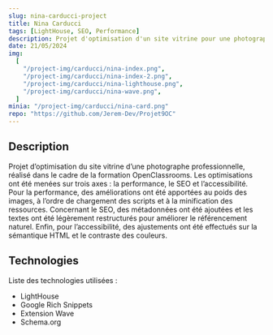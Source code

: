 ```yaml
---
slug: nina-carducci-project
title: Nina Carducci
tags: [LightHouse, SEO, Performance]
description: Projet d'optimisation d'un site vitrine pour une photographe professionnelle.
date: 21/05/2024
img:
  [
    "/project-img/carducci/nina-index.png",
    "/project-img/carducci/nina-index-2.png",
    "/project-img/carducci/nina-lighthouse.png",
    "/project-img/carducci/nina-wave.png",
  ]
minia: "/project-img/carducci/nina-card.png"
repo: "https://github.com/Jerem-Dev/Projet9OC"
---
```


## Description

Projet d’optimisation du site vitrine d’une photographe professionnelle, réalisé dans le cadre de la formation OpenClassrooms. Les optimisations ont été menées sur trois axes : la performance, le SEO et l’accessibilité. Pour la performance, des améliorations ont été apportées au poids des images, à l’ordre de chargement des scripts et à la minification des ressources. Concernant le SEO, des métadonnées ont été ajoutées et les textes ont été légèrement restructurés pour améliorer le référencement naturel. Enfin, pour l’accessibilité, des ajustements ont été effectués sur la sémantique HTML et le contraste des couleurs.

## Technologies

Liste des technologies utilisées :

- LightHouse
- Google Rich Snippets
- Extension Wave
- Schema.org
